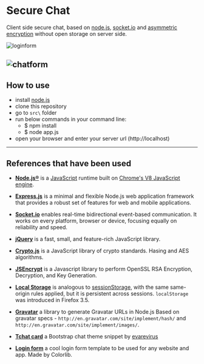 # Secure Chat

Client side secure chat, based on [node.js](https://nodejs.org), [socket.io](https://socket.io/) and [asymmetric encryption](https://en.wikipedia.org/wiki/Public-key_cryptography) without open storage on server side.

![loginform](https://raw.githubusercontent.com/bezzad/SecureChat/master/login.png)

![chatform](https://raw.githubusercontent.com/bezzad/SecureChat/master/chatform.png)
-----------------------

## How to use

* install [node.js](https://nodejs.org)
* clone this repository
* go to `src\` folder
* run below commands in your command line:
    + $ npm install
    + $ node app.js
* open your browser and enter your server url (http://localhost)

-----------------------

## References that have been used

* [**Node.js®**](https://nodejs.org) is a [JavaScript](http://en.wikipedia.org/wiki/JavaScript) runtime built on [Chrome's V8 JavaScript engine](https://developers.google.com/v8/).

* [**Express.js**](https://expressjs.com/) is a minimal and flexible Node.js web application framework that provides a robust set of features for web and mobile applications.

* [**Socket.io**](https://socket.io) enables real-time bidirectional event-based communication. It works on every platform, browser or device, focusing equally on reliability and speed.

* [**jQuery**](https://jquery.com/) is a fast, small, and feature-rich JavaScript library.

* [**Crypto.js**](https://github.com/brix/crypto-js) is a JavaScript library of crypto standards. Hasing and AES algorithms.

* [**JSEncrypt**](https://github.com/travist/jsencrypt) is a Javascript library to perform OpenSSL RSA Encryption, Decryption, and Key Generation.

* [**Local Storage**](https://developer.mozilla.org/en-US/docs/Web/API/Window/localStorage) is analogous to [sessionStorage](https://developer.mozilla.org/en-US/docs/Web/API/sessionStorage), with the same same-origin rules applied, but it is persistent across sessions. `localStorage` was introduced in Firefox 3.5.

* [**Gravatar**](https://github.com/emerleite/node-gravatar) a library to generate Gravatar URLs in Node.js Based on gravatar specs - `http://en.gravatar.com/site/implement/hash/` and `http://en.gravatar.com/site/implement/images/`.

* [**Tchat card**](https://bootsnipp.com/snippets/0e3Ma) a Bootstrap chat theme snippet by [evarevirus](https://bootsnipp.com/evarevirus)

* [**Login form**](https://colorlib.com/wp/template/login-form-v3/) a cool login form template to be used for any website and app. Made by Colorlib.